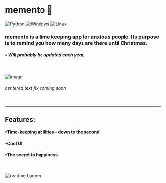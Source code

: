 # memento 📆
![Python](https://img.shields.io/badge/python-3670A0?style=for-the-badge&logo=python&logoColor=ffdd54)
![Windows](https://img.shields.io/badge/Windows-0078D6?style=for-the-badge&logo=windows&logoColor=white)
![Linux](https://img.shields.io/badge/Linux-FCC624?style=for-the-badge&logo=linux&logoColor=black)

### memento is a time keeping app for anxious people. Its purpose is to remind you how many days are there until Christmas.
##### • Will probably be updated each year.

<br> 

![image](https://github.com/user-attachments/assets/86accc05-50f0-4248-9c9a-8fa5388497e8)
###### centered text fix coming soon <br> <br>

------

## Features: <br>
#### •Time-keeping abilities - down to the second <br>


#### •Cool UI <br>


#### •The secret to happiness 

<br>

![readme banner](https://github.com/user-attachments/assets/2eacdeab-bbfe-41b6-bfc9-3266f5ab6c62)
